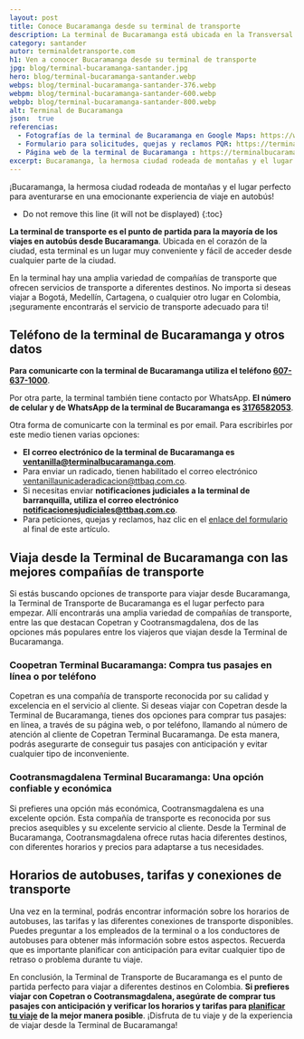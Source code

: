 ```yaml
---
layout: post
title: Conoce Bucaramanga desde su terminal de transporte
description: La terminal de Bucaramanga está ubicada en la Transversal Metropolitana, en la vía que conduce a Girón cerca al barrio Provenza. Esta terminal es el punto de partida de todos los principales viajes intermunicipales de Santander.
category: santander
autor: terminaldetransporte.com
h1: Ven a conocer Bucaramanga desde su terminal de transporte
jpg: blog/terminal-bucaramanga-santander.jpg
hero: blog/terminal-bucaramanga-santander.webp
webps: blog/terminal-bucaramanga-santander-376.webp
webpm: blog/terminal-bucaramanga-santander-600.webp
webpb: blog/terminal-bucaramanga-santander-800.webp
alt: Terminal de Bucaramanga
json:  true
referencias:
  - Fotografías de la terminal de Bucaramanga en Google Maps: https://www.google.com/maps/place/Terminal+de+Transporte+Bucaramanga/@7.0877419,-73.1295423,3a,75y,90t/data=!3m8!1e2!3m6!1sAF1QipM9pMPPLh4OFI4npelxozMYqmYQlyZQMpqtJTcj!2e10!3e12!6shttps:%2F%2Flh5.googleusercontent.com%2Fp%2FAF1QipM9pMPPLh4OFI4npelxozMYqmYQlyZQMpqtJTcj%3Dw114-h86-k-no!7i2576!8i1932!4m10!1m2!2m1!1sterminal+de+bucaramanga!3m6!1s0x8e683faddaa482e3:0x7525deaf943ac2a2!8m2!3d7.0879932!4d-73.1297069!15sChd0ZXJtaW5hbCBkZSBidWNhcmFtYW5nYZIBCGJ1c19zdG9w4AEA!16s%2Fg%2F11bwc0j513?authuser=0&hl=es
  - Formulario para solicitudes, quejas y reclamos PQR: https://terminalbucaramanga.com/es/cont%C3%A1ctenos
  - Página web de la terminal de Bucaramanga : https://terminalbucaramanga.com/es
excerpt: Bucaramanga, la hermosa ciudad rodeada de montañas y el lugar perfecto para aventurarse en una emocionante experiencia de viaje en autobús
---
```

¡Bucaramanga, la hermosa ciudad rodeada de montañas y el lugar perfecto para aventurarse en una emocionante experiencia de viaje en autobús!
<!-- excerpt -->

* Do not remove this line (it will not be displayed)
{:toc}

**La terminal de transporte es el punto de partida para la mayoría de los viajes en autobús desde Bucaramanga**. Ubicada en el corazón de la ciudad, esta terminal es un lugar muy conveniente y fácil de acceder desde cualquier parte de la ciudad.

En la terminal hay una amplia variedad de compañías de transporte que ofrecen servicios de transporte a diferentes destinos. No importa si deseas viajar a Bogotá, Medellín, Cartagena, o cualquier otro lugar en Colombia, ¡seguramente encontrarás el servicio de transporte adecuado para ti!

## Teléfono de la terminal de Bucaramanga y otros datos

**Para comunicarte con la terminal de Bucaramanga utiliza el teléfono [607-637-1000](tel:6076371000 "Teléfono de la terminal de Bucaramanga")**.

Por otra parte, la terminal también tiene contacto por WhatsApp. **El número de celular y de WhatsApp de la terminal de Bucaramanga es [3176582053](https://wa.me/573176582053 "Número celular de la terminal de Bucaramanga")**.

<!-- Anuncio de feed -->
<ins class="adsbygoogle"
     style="display:block"
     data-ad-format="fluid"
     data-ad-layout-key="-gn-g+17-42+8g"
     data-ad-client="ca-pub-3100194943394350"
     data-ad-slot="4957035711"></ins>
<script>
     (adsbygoogle = window.adsbygoogle || []).push({});
</script>
<!-- fin anuncio feed -->

Otra forma de comunicarte con la terminal es por email. Para escribirles por este medio tienen varias opciones:

* **El correo electrónico de la terminal de Bucaramanga es [ventanilla@terminalbucaramanga.com](mailto:ventanilla@terminalbucaramanga.com "Email de la terminal de transporte de Bucaramanga")**.
* Para enviar un radicado, tienen habilitado el correo electrónico [ventanillaunicaderadicacion@ttbaq.com.co](mailto:ventanillaunicaderadicacion@ttbaq.com.co "Email de radicados de la terminal de transporte de Barranquilla").
* Si necesitas enviar **notificaciones judiciales a la terminal de barranquilla, utiliza el correo electrónico [notificacionesjudiciales@ttbaq.com.co](mailto:notificacionesjudiciales@ttbaq.com.co "Email de radicados de la terminal de transporte de Barranquilla")**.
* Para peticiones, quejas y reclamos, haz clic en el [enlace del formulario](#fuentes) al final de este artículo.

## Viaja desde la Terminal de Bucaramanga con las mejores compañías de transporte

Si estás buscando opciones de transporte para viajar desde Bucaramanga, la Terminal de Transporte de Bucaramanga es el lugar perfecto para empezar. Allí encontrarás una amplia variedad de compañías de transporte, entre las que destacan Copetran y Cootransmagdalena, dos de las opciones más populares entre los viajeros que viajan desde la Terminal de Bucaramanga.

### Coopetran Terminal Bucaramanga: Compra tus pasajes en línea o por teléfono

Copetran es una compañía de transporte reconocida por su calidad y excelencia en el servicio al cliente. Si deseas viajar con Copetran desde la Terminal de Bucaramanga, tienes dos opciones para comprar tus pasajes: en línea, a través de su página web, o por teléfono, llamando al número de atención al cliente de Copetran Terminal Bucaramanga. De esta manera, podrás asegurarte de conseguir tus pasajes con anticipación y evitar cualquier tipo de inconveniente.

### Cootransmagdalena Terminal Bucaramanga: Una opción confiable y económica

Si prefieres una opción más económica, Cootransmagdalena es una excelente opción. Esta compañía de transporte es reconocida por sus precios asequibles y su excelente servicio al cliente. Desde la Terminal de Bucaramanga, Cootransmagdalena ofrece rutas hacia diferentes destinos, con diferentes horarios y precios para adaptarse a tus necesidades.

## Horarios de autobuses, tarifas y conexiones de transporte

Una vez en la terminal, podrás encontrar información sobre los horarios de autobuses, las tarifas y las diferentes conexiones de transporte disponibles. Puedes preguntar a los empleados de la terminal o a los conductores de autobuses para obtener más información sobre estos aspectos. Recuerda que es importante planificar con anticipación para evitar cualquier tipo de retraso o problema durante tu viaje.

En conclusión, la Terminal de Transporte de Bucaramanga es el punto de partida perfecto para viajar a diferentes destinos en Colombia. **Si prefieres viajar con Copetran o Cootransmagdalena, asegúrate de comprar tus pasajes con anticipación y verificar los horarios y tarifas para [planificar tu viaje]({{'blog'|relative_url}} "Visita nuestro blog") de la mejor manera posible**. ¡Disfruta de tu viaje y de la experiencia de viajar desde la Terminal de Bucaramanga!

<!-- Anuncio de feed -->
<ins class="adsbygoogle"
     style="display:block"
     data-ad-format="fluid"
     data-ad-layout-key="-gn-g+17-42+8g"
     data-ad-client="ca-pub-3100194943394350"
     data-ad-slot="4957035711"></ins>
<script>
     (adsbygoogle = window.adsbygoogle || []).push({});
</script>
<!-- fin anuncio feed -->